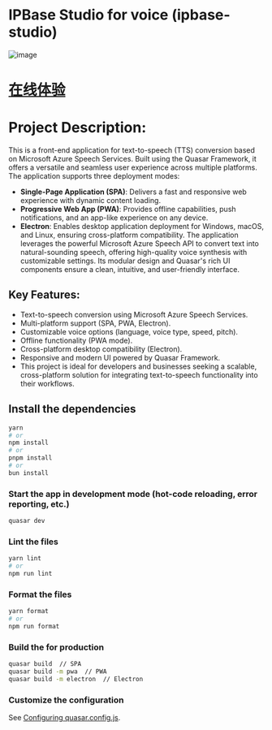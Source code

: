 # IPBase Studio for voice (ipbase-studio)

![image](https://github.com/user-attachments/assets/97b8635a-55ba-4535-97af-00e29eb23417)

# [在线体验](https://studio.yihu.team)

# Project Description:

This is a front-end application for text-to-speech (TTS) conversion based on Microsoft Azure Speech Services. Built using the Quasar Framework, it offers a versatile and seamless user experience across multiple platforms. The application supports three deployment modes:

- **Single-Page Application (SPA)**: Delivers a fast and responsive web experience with dynamic content loading.
- **Progressive Web App (PWA)**: Provides offline capabilities, push notifications, and an app-like experience on any device.
- **Electron**: Enables desktop application deployment for Windows, macOS, and Linux, ensuring cross-platform compatibility.
The application leverages the powerful Microsoft Azure Speech API to convert text into natural-sounding speech, offering high-quality voice synthesis with customizable settings. Its modular design and Quasar's rich UI components ensure a clean, intuitive, and user-friendly interface.

## Key Features:

- Text-to-speech conversion using Microsoft Azure Speech Services.
- Multi-platform support (SPA, PWA, Electron).
- Customizable voice options (language, voice type, speed, pitch).
- Offline functionality (PWA mode).
- Cross-platform desktop compatibility (Electron).
- Responsive and modern UI powered by Quasar Framework.
- This project is ideal for developers and businesses seeking a scalable, cross-platform solution for integrating text-to-speech functionality into their workflows.

## Install the dependencies

```bash
yarn
# or
npm install
# or
pnpm install
# or
bun install
```

### Start the app in development mode (hot-code reloading, error reporting, etc.)

```bash
quasar dev
```

### Lint the files

```bash
yarn lint
# or
npm run lint
```

### Format the files

```bash
yarn format
# or
npm run format
```

### Build the for production

```bash
quasar build  // SPA
quasar build -m pwa  // PWA
quasar build -m electron  // Electron
```

### Customize the configuration

See [Configuring quasar.config.js](https://v2.quasar.dev/quasar-cli-vite/quasar-config-js).


